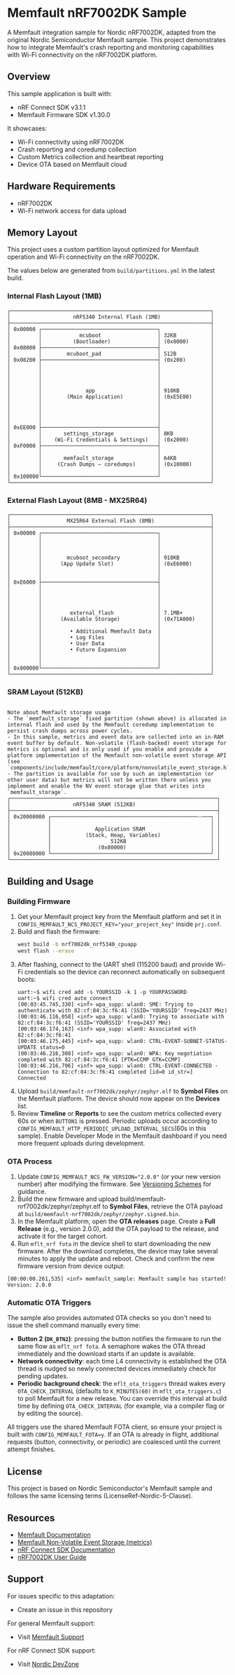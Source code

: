 # Memfault nRF7002DK Sample

A Memfault integration sample for Nordic nRF7002DK, adapted from the original Nordic Semiconductor Memfault sample. This project demonstrates how to integrate Memfault's crash reporting and monitoring capabilities with Wi-Fi connectivity on the nRF7002DK platform.

## Overview

This sample application is built with:
- nRF Connect SDK v3.1.1
- Memfault Firmware SDK v1.30.0


It showcases:
- Wi-Fi connectivity using nRF7002DK
- Crash reporting and coredump collection
- Custom Metrics collection and heartbeat reporting
- Device OTA based on Memfault cloud

## Hardware Requirements

- nRF7002DK
- Wi-Fi network access for data upload

## Memory Layout

This project uses a custom partition layout optimized for Memfault operation and Wi-Fi connectivity on the nRF7002DK.

The values below are generated from `build/partitions.yml` in the latest build.

### Internal Flash Layout (1MB)

```
┌────────────────────────────────────────────────────────────────┐
│                    nRF5340 Internal Flash (1MB)                │
├────────────────────────────────────────────────────────────────┤
│ 0x00000 ┌─────────────────────────────────────┐                │
│         │            mcuboot                  │ 32KB           │
│         │          (Bootloader)               │ (0x8000)       │
│ 0x08000 ├─────────────────────────────────────┤                │
│         │        mcuboot_pad                  │ 512B           │
│ 0x08200 ├─────────────────────────────────────┤ (0x200)        │
│         │                                     │                │
│         │                                     │                │
│         │                                     │                │
│         │                                     │                │
│         │              app                    │ 918KB          │
│         │        (Main Application)           │ (0xE5E00)      │
│         │                                     │                │
│         │                                     │                │
│         │                                     │                │
│         │                                     │                │
│ 0xEE000 ├─────────────────────────────────────┤                │
│         │       settings_storage              │ 8KB            │
│         │    (Wi-Fi Credentials & Settings)   │ (0x2000)       │
│ 0xF0000 ├─────────────────────────────────────┤                │
│         │                                     │                │
│         │       memfault_storage              │ 64KB           │
│         │     (Crash Dumps — coredumps)       │ (0x10000)      │
│         │                                     │                │
│ 0x100000└─────────────────────────────────────┘                │
└────────────────────────────────────────────────────────────────┘
```

### External Flash Layout (8MB - MX25R64)

```
┌────────────────────────────────────────────────────────────────┐
│                  MX25R64 External Flash (8MB)                  │
├────────────────────────────────────────────────────────────────┤
│ 0x00000 ┌─────────────────────────────────────┐                │
│         │                                     │                │
│         │                                     │                │
│         │                                     │                │
│         │        mcuboot_secondary            │ 918KB          │
│         │      (App Update Slot)              │ (0xE6000)      │
│         │                                     │                │
│         │                                     │                │
│ 0xE6000 ├─────────────────────────────────────┤                │
│         │                                     │                │
│         │                                     │                │
│         │                                     │                │
│         │                                     │                │
│         │         external_flash              │ 7.1MB+         │
│         │      (Available Storage)            │ (0x71A000)     │
│         │                                     │                │
│         │         • Additional Memfault Data  │                │
│         │         • Log Files                 │                │
│         │         • User Data                 │                │
│         │         • Future Expansion          │                │
│         │                                     │                │
│         │                                     │                │
│ 0x800000└─────────────────────────────────────┘                │
└────────────────────────────────────────────────────────────────┘
```

### SRAM Layout (512KB)

```

Note about Memfault storage usage
- The `memfault_storage` fixed partition (shown above) is allocated in internal flash and used by the Memfault coredump implementation to persist crash dumps across power cycles.
- In this sample, metrics and event data are collected into an in-RAM event buffer by default. Non-volatile (flash-backed) event storage for metrics is optional and is only used if you enable and provide a platform implementation of the Memfault non-volatile event storage API (see `components/include/memfault/core/platform/nonvolatile_event_storage.h`).
- The partition is available for use by such an implementation (or other user data) but metrics will not be written there unless you implement and enable the NV event storage glue that writes into `memfault_storage`.
┌──────────────────────────────────────────────────────────────────┐
│                    nRF5340 SRAM (512KB)                          │
├──────────────────────────────────────────────────────────────────┤
│ 0x20000000 ┌───────────────────────────────────────────────-───┐ │
│            │                                                   │ │
│            │              Application SRAM                     │ │
│            │           (Stack, Heap, Variables)                │ │
│            │                   512KB                           │ │
│            │               (0x80000)                           │ │
│ 0x20080000 └───────────────────────────────────────────────────┘ │
└──────────────────────────────────────────────────────────────────┘
```

## Building and Usage

### Building Firmware

1. Get your Memfault project key from the Memfault platform and set it in `CONFIG_MEMFAULT_NCS_PROJECT_KEY="your_project_key"` inside `prj.conf`.
2. Build and flash the firmware:
   ```sh
   west build -b nrf7002dk_nrf5340_cpuapp
   west flash --erase
   ```
3. After flashing, connect to the UART shell (115200 baud) and provide Wi-Fi credentials so the device can reconnect automatically on subsequent boots:
   ```
   uart:~$ wifi cred add -s YOURSSID -k 1 -p YOURPASSWORD
   uart:~$ wifi cred auto_connect
   [00:03:45.745,330] <inf> wpa_supp: wlan0: SME: Trying to authenticate with 82:cf:84:3c:f6:41 (SSID='YOURSSID' freq=2437 MHz)
   [00:03:46.116,058] <inf> wpa_supp: wlan0: Trying to associate with 82:cf:84:3c:f6:41 (SSID='YOURSSID' freq=2437 MHz)
   [00:03:46.174,163] <inf> wpa_supp: wlan0: Associated with 82:cf:84:3c:f6:41
   [00:03:46.175,445] <inf> wpa_supp: wlan0: CTRL-EVENT-SUBNET-STATUS-UPDATE status=0
   [00:03:46.216,308] <inf> wpa_supp: wlan0: WPA: Key negotiation completed with 82:cf:84:3c:f6:41 [PTK=CCMP GTK=CCMP]
   [00:03:46.216,796] <inf> wpa_supp: wlan0: CTRL-EVENT-CONNECTED - Connection to 82:cf:84:3c:f6:41 completed [id=0 id_str=]
   Connected
   ```
4. Upload `build/memfault-nrf7002dk/zephyr/zephyr.elf` to **Symbol Files** on the Memfault platform. The device should now appear on the **Devices** list.
5. Review **Timeline** or **Reports** to see the custom metrics collected every 60s or when `BUTTON1` is pressed. Periodic uploads occur according to `CONFIG_MEMFAULT_HTTP_PERIODIC_UPLOAD_INTERVAL_SECS`(60s in this sample). Enable Developer Mode in the Memfault dashboard if you need more frequent uploads during development.

### OTA Process

1. Update `CONFIG_MEMFAULT_NCS_FW_VERSION="2.0.0"` (or your new version number) after modifying the firmware. See [Versioning Schemes](https://docs.memfault.com/docs/platform/software-version-hardware-version#version-schemes) for guidance.
2. Build the new firmware and upload build/memfault-nrf7002dk/zephyr/zephyr.elf to **Symbol Files**, retrieve the OTA payload at `build/memfault-nrf7002dk/zephyr/zephyr.signed.bin`.
3. In the Memfault platform, open the **OTA releases** page. Create a **Full Release** (e.g., version 2.0.0), add the OTA payload to the release, and activate it for the target cohort.
4. Run `mflt_nrf fota` in the device shell to start downloading the new firmware. After the download completes, the device may take several minutes to apply the update and reboot. Check and confirm the new firmware version from device output:
```
[00:00:00.261,535] <inf> memfault_sample: Memfault sample has started! Version: 2.0.0
```

### Automatic OTA Triggers

The sample also provides automated OTA checks so you don't need to issue the shell command manually every time:

- **Button 2 (``DK_BTN2``)**: pressing the button notifies the firmware to run the same flow as `mflt_nrf fota`. A semaphore wakes the OTA thread immediately and the download starts if an update is available.
- **Network connectivity**: each time L4 connectivity is established the OTA thread is nudged so newly connected devices immediately check for pending updates.
- **Periodic background check**: the `mflt_ota_triggers` thread wakes every `OTA_CHECK_INTERVAL` (defaults to `K_MINUTES(60)` in `mflt_ota_triggers.c`) to poll Memfault for a new release. You can override this interval at build time by defining `OTA_CHECK_INTERVAL` (for example, via a compiler flag or by editing the source).

All triggers use the shared Memfault FOTA client, so ensure your project is built with `CONFIG_MEMFAULT_FOTA=y`. If an OTA is already in flight, additional requests (button, connectivity, or periodic) are coalesced until the current attempt finishes.

## License

This project is based on Nordic Semiconductor's Memfault sample and follows the same licensing terms (LicenseRef-Nordic-5-Clause).

## Resources

- [Memfault Documentation](https://docs.memfault.com)
- [Memfault Non-Volatile Event Storage (metrics)](https://docs.memfault.com/docs/mcu/metrics-api#non-volatile-event-storage)
- [nRF Connect SDK Documentation](https://docs.nordicsemi.com/category/software-nrf-connect-sdk)
- [nRF7002DK User Guide](https://docs.nordicsemi.com/category/hardware-development-kits)

## Support

For issues specific to this adaptation:
- Create an issue in this repository

For general Memfault support:
- Visit [Memfault Support](https://docs.memfault.com)

For nRF Connect SDK support:
- Visit [Nordic DevZone](https://devzone.nordicsemi.com)